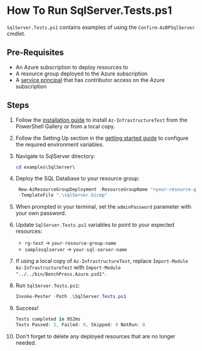 # How To Run SqlServer.Tests.ps1

`SqlServer.Tests.ps1` contains examples of using the `Confirm-AzBPSqlServer` cmdlet.

## Pre-Requisites

- An Azure subscription to deploy resources to
- A resource group deployed to the Azure subscription
- A [service principal](https://learn.microsoft.com/en-us/cli/azurecreate-an-azure-service-principal-azure-cli#password-based-authentication)
that has contributor access on the Azure subscription

## Steps

1. Follow the [installation guide](../../docs/installation.md) to install `Az-InfrastructureTest` from the PowerShell
Gallery or from a local copy.
1. Follow the Setting Up section in the [getting started guide](../../docs/getting_started.md) to configure the
required environment variables.
1. Navigate to SqlServer directory:

   ```Powershell
   cd examples\SqlServer\
   ```

1. Deploy the SQL Database to your resource group:

   ```Powershell
    New-AzResourceGroupDeployment -ResourceGroupName "<your-resource-group-name>"`
    -TemplateFile ".\sqlServer.bicep"
   ```

1. When prompted in your terminal, set the `adminPassword` parameter with your own password.

1. Update `SqlServer.Tests.ps1` variables to point to your expected resources:

   - `rg-test` -> `your-resource-group-name`
   - `samplesqlserver` -> `your-sql-server-name`

1. If using a local copy of `Az-InfrastructureTest`, replace `Import-Module Az-InfrastructureTest` with
`Import-Module "../../bin/BenchPress.Azure.psd1"`.

1. Run `SqlServer.Tests.ps1`:

   ```Powershell
   Invoke-Pester -Path .\SqlServer.Tests.ps1
   ```

1. Success!

   ```Powershell
   Tests completed in 952ms
   Tests Passed: 2, Failed: 0, Skipped: 0 NotRun: 0
   ```

1. Don't forget to delete any deployed resources that are no longer needed.
